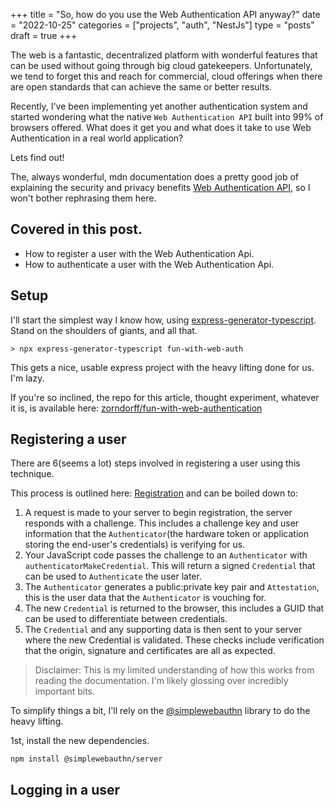 +++
title = "So, how do you use the Web Authentication API anyway?"
date = "2022-10-25"
categories = ["projects", "auth", "NestJs"]
type = "posts"
draft = true
+++

The web is a fantastic, decentralized platform with wonderful features that can be used without going through big cloud gatekeepers. 
Unfortunately, we tend to forget this and reach for commercial, cloud offerings when there are open standards that can achieve the same or better results. 

Recently, I've been implementing yet another authentication system and started wondering what the native `Web Authentication API` built into 99% of browsers offered.
What does it get you and what does it take to use Web Authentication in a real world application? 

Lets find out!

The, always wonderful, mdn documentation does a pretty good job of explaining the security and privacy benefits [Web Authentication API](https://developer.mozilla.org/en-US/docs/Web/API/Web_Authentication_API#web_authentication_concepts_and_usage), so I won't bother rephrasing them here. 

## Covered in this post.

- How to register a user with the Web Authentication Api.
- How to authenticate a user with the Web Authentication Api.

## Setup

I'll start the simplest way I know how, using [express-generator-typescript](https://www.npmjs.com/package/express-generator-typescript). Stand on the shoulders of giants, and all that.

```shell
> npx express-generator-typescript fun-with-web-auth
```

This gets a nice, usable express project with the heavy lifting done for us. I'm lazy.

If you're so inclined, the repo for this article, thought experiment, whatever it is, is available here:
[zorndorff/fun-with-web-authentication](https://github.com/zorndorff/fun-with-web-authentication)

## Registering a user

There are 6(seems a lot) steps involved in registering a user using this technique.

This process is outlined here: [Registration](https://developer.mozilla.org/en-US/docs/Web/API/Web_Authentication_API#registration) and can be boiled down to:

1. A request is made to your server to begin registration, the server responds with a challenge. This includes a challenge key and user information that the `Authenticator`(the hardware token or application storing the end-user's credentials) is verifying for us.
1. Your JavaScript code passes the challenge to an `Authenticator` with `authenticatorMakeCredential`. This will return a signed `Credential` that can be used to `Authenticate` the user later.
1. The `Authenticator` generates a public:private key pair and `Attestation`, this is the user data that the `Authenticator` is vouching for.
1. The new `Credential` is returned to the browser, this includes a GUID that can be used to differentiate between credentials.
1. The `Credential` and any supporting data is then sent to your server where the new Credential is validated. These checks include verification that the origin, signature and certificates are all as expected.

> Disclaimer: This is my limited understanding of how this works from reading the documentation. I'm likely glossing over incredibly important bits.

To simplify things a bit, I'll rely on the [@simplewebauthn](https://simplewebauthn.dev/docs/) library to do the heavy lifting.

1st, install the new dependencies. 

`npm install @simplewebauthn/server`



## Logging in a user

